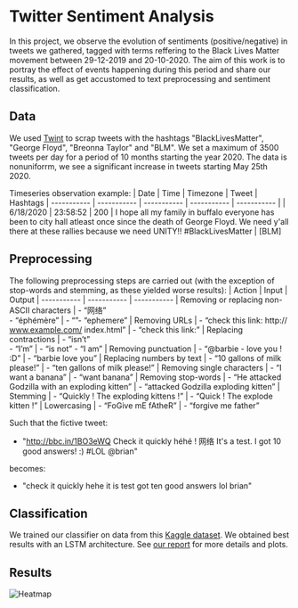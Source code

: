 # Twitter Sentiment Analysis

In this project, we observe the evolution of sentiments (positive/negative) in tweets we gathered, tagged with terms reffering to the Black Lives Matter movement between 29-12-2019 and 20-10-2020. The aim of this work is to portray the effect of events happening during this period and share our results, as well as get accustomed to text preprocessing and sentiment classification.

## Data

We used [Twint](https://github.com/twintproject/twint) to scrap tweets with the hashtags "BlackLivesMatter", "George Floyd", "Breonna Taylor" and "BLM". We set a maximum of 3500 tweets per day for a period of 10 months starting the year 2020. The data is nonuniforrm, we see a significant increase in tweets starting May 25th 2020.

Timeseries observation example:
| Date | Time | Timezone | Tweet | Hashtags
| ----------- | ----------- | ----------- | ----------- | ----------- |
| 6/18/2020 | 23:58:52 | 200 | I hope all my family in buffalo everyone has been to city hall atleast once since the death of George Floyd. We need y'all there at these rallies because we need UNITY!! #BlackLivesMatter | [BLM]

## Preprocessing

The following preprocessing steps are carried out (with the exception of stop-words and stemming, as these yielded worse results):
| Action | Input | Output
| ----------- | ----------- | -----------
| Removing or replacing non-ASCII characters | - “网络”<br>- “éphémère” | - “”- “ephemere”
| Removing URLs | - “check this link: http:// www.example.com/ index.html” | - “check this link:”
| Replacing contractions | - “isn’t”<br>- “I’m” | - “is not” - “I am”
| Removing punctuation | - “@barbie - love you ! :D” | - “barbie love you”
| Replacing numbers by text | - “10 gallons of milk please!” | - “ten gallons of milk please!”
| Removing single characters | - “I want a banana” | - “want banana”
| Removing stop-words | - “He attacked Godzilla with an exploding kitten” | - “attacked Godzilla exploding kitten”
| Stemming | - “Quickly ! The exploding kittens !” | - “Quick ! The explode kitten !”
| Lowercasing | - “FoGive mE fAtheR” | - “forgive me father”

Such that the fictive tweet:
- "http://bbc.in/1BO3eWQ Check it quickly héhé ! 网络 It's a test. I got 10 good answers! :) #LOL @brian"

becomes:
- "check it quickly hehe it is test got ten good answers lol brian"

## Classification

We trained our classifier on data from this [Kaggle dataset](https://www.kaggle.com/kazanova/sentiment140).
We obtained best results with an LSTM architecture. See [our report]() for more details and plots.

## Results

![Heatmap](image.jpg)
